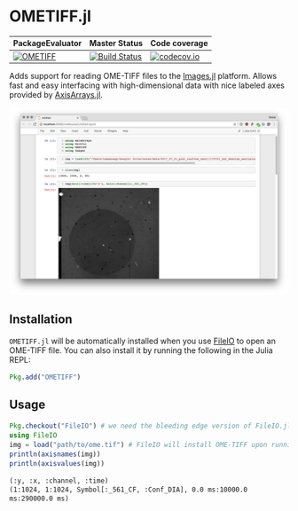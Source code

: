 # OMETIFF.jl


| PackageEvaluator  | Master Status  | Code coverage  |
|:--|:--|:--|
|  [![OMETIFF](http://pkg.julialang.org/badges/OMETIFF_0.6.svg)](http://pkg.julialang.org/detail/OMETIFF) | [![Build Status](https://travis-ci.org/tlnagy/OMETIFF.jl.svg?branch=master)](https://travis-ci.org/tlnagy/OMETIFF.jl)  | [![codecov.io](http://codecov.io/github/tlnagy/OMETIFF.jl/coverage.svg?branch=master)](http://codecov.io/github/tlnagy/OMETIFF.jl?branch=master)  |

Adds support for reading OME-TIFF files to the [Images.jl](https://github.com/JuliaImages/Images.jl)
platform. Allows fast and easy interfacing with high-dimensional data with nice
labeled axes provided by [AxisArrays.jl](https://github.com/JuliaImages/AxisArrays.jl).

![](screenshot.png)

## Installation

`OMETIFF.jl` will be automatically installed when you use [FileIO](https://github.com/JuliaIO/FileIO.jl) to open an OME-TIFF file. You can also install it by running the following in the Julia REPL:

```julia
Pkg.add("OMETIFF")
```

## Usage

```julia
Pkg.checkout("FileIO") # we need the bleeding edge version of FileIO.jl for now
using FileIO
img = load("path/to/ome.tif") # FileIO will install OME-TIFF upon running this command
println(axisnames(img))
println(axisvalues(img))
```

```
(:y, :x, :channel, :time)
(1:1024, 1:1024, Symbol[:_561_CF, :Conf_DIA], 0.0 ms:10000.0 ms:290000.0 ms)
```
